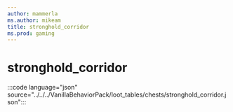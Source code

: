 ```yaml
---
author: mammerla
ms.author: mikeam
title: stronghold_corridor
ms.prod: gaming
---
```


# stronghold_corridor

:::code language="json" source="../../../VanillaBehaviorPack/loot_tables/chests/stronghold_corridor.json":::